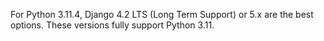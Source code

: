 
For Python 3.11.4, Django 4.2 LTS (Long Term Support) or 5.x are the best options. These versions fully support Python 3.11.
